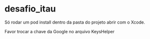 # desafio_itau

Só rodar um pod install dentro da pasta do projeto abrir com o Xcode.

Favor trocar a chave da Google no arquivo KeysHelper
